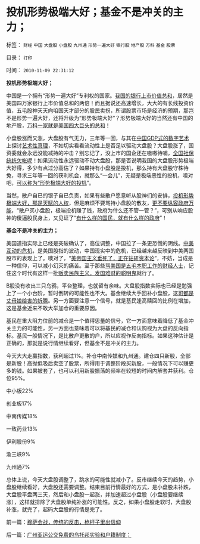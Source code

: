 # 投机形势极端大好；基金不是冲关的主力；

标签： `财经` `中国` `大盘股` `小盘股` `九州通` `形势一遍大好` `银行股` `地产股` `万科` `基金` `股票` 

目录： `打印`

时间： `2010-11-09 22:31:12`

**投机形势极端大好；**

中国是一个拥有“形势一遍大好”专利权的国家。[我国的银行上市价值总和](../../../2007/8/30/中国股市市值超GDP,超日本可能是自欺欺人.md)，居然是美国四万家银行上市价值总和的两倍！而且据说还高速增长，大大的有长线投资价值，五毛股神天天向咱国天才部分的股民卖拐，所谓股票市场是经济的预期，那岂不是形势一遍大好，还将升级为“形势极端大好”？形势极端大好的当然还有中国的地产股，[万科一家就是美国四大巨头的总和](../../../2008/7/3/招行万科平安价值投资只怕其实难符.md)！

小盘股涨而又涨，大盘股有气无力，三年等一回，与其在[中国GDP式的数字艺术](../../../2007/10/2/房市股市的“牛市”源于GDP泡沫和GDP增长的泡沫.md)上探讨[艺术性真理](../../../2009/7/10/三脚猫真理艺术.md)，不如切实看看流动性上是否足以驱动大盘股？大盘股涨了，国资委就会永远没能减持的冲击？别忘记了，没上市的国企还在嗷嗷待哺，[全国社保统统欠帐呢](../../../2010/4/6/社保“费改税”考验劳动者智慧.md)！如果流动性永远驱动不动大盘股，那是否说明我国的大盘股形势极端大好得，多少有点过分高估了？如果持有小盘股是投机，那么持有大盘股守株待兔，寻求三年等一回的获利机会，就那么“一会儿”，无疑是极端恶性的投机，噢对吧，[可以称为“形势极端大好的投机](../../../2010/2/8/投资文学家创作的投机文幻故事.md)”。

当然，散户自已的银子自已负责，如果有些散户愿意听从股神们的安排，[投机形势极端大好，那是天赋的人权](../../../2010/1/25/投机是创造社会价值的唯一途径.md)，但是麻烦不要骂持小盘股的散友，[更不要纵容政府万能](../../../2009/1/7/威权万能论，肆虐中国2000年的条件反射.md)，“散户买小盘股，极端投机赚了钱，政府为什么还不管一管？”，可别从响应股神的傻逼股民身上，又见证了“[有什么样的国民，就有什么样的政府](../../../2010/4/15/“反对派”不是“对抗派”.md)”！

**基金不是冲关的主力；**

美国道指实际上已经是突破确认了，高位调整，中国拉了一条更恐慌的阴线。[中美互动的危机](../../../2009/7/29/中美互动的经济危机.md)，是美国股指的波动，中国现实中的危机，已经越来越反映到中美两国股市的表现上了。噢对了，“[美帝国主义垂死了，正在钻研资本论](../../../2010/6/7/《资本论》错在“生产创造价值”.md)”，不妨，当成是一种信仰，可以减小幻灭的痛苦。至于那些[骂美国是五毛本职工作的财经人士](../../../2010/10/18/人民币低估的爱国利益集团和基金经理的如意算盘.md)，记住这个时代有这样一批[贩卖民族主义，发国难财的聪明鬼](../../../2010/11/3/全世界的反垄断法都侵犯人权.md)就行了。

B股没有收出三只乌鸦，平台整理，也就留有余味。大盘股指数实际也已经是勉强上了一个小台阶，暂时倒转的可能性也不大。基金继续大手回补小盘股，这[可都是丈母娘给害的折腾](../../../2010/11/4/基金的丈母娘间歇性发作和保守主义.md)。另一方面要注意一个信号，就是基民逢高赎回的比例在增加，这是基金近来不敢大举加仓的重要原因。

基民在重大阻力位前的减仓是一个值得思量的信号，它一方面意味着降低了基金冲关主力的可能性，另一方面也意味着可以将基民的减仓和认购视为大盘的反向指标。基民一般情况下，是比散户更散的户，所以应视作反向指标。如果这种估计是正确的，那就是说行情继续看好，但基金不是冲关的主力。

今天大大走赢指数，获利超过1%。补仓中南传媒和九州通。建仓四只新股，全部是新股！高抛低吸后卖空了股票，所得用于调整阶段买新股，一般情况下可以赚更多的钱。如果被套了，也可以利用新股振荡的频率在较短的时间内解套并获利。仓位95%。

中小板22%

创业板17%

中南传媒18%

一致药业13%

伊利股份9%

渝三峡9%

九州通7%

总体上说，今天大盘股调整了，跳水的可能性就减小了。反市继续今天的趋势，小盘股继续看好，大盘股还需要调整。结束目前行情最好的方式，是小盘股未补跌，大盘股平盘两三天，然后和小盘股一起涨，并加速超过小盘股（小盘股要继续涨），这样就排除了大盘股单纯补涨的可能性。反之，如果小盘股走软时，大盘股补涨，就完了，起码大盘股的行情是完了。



前一篇：[穆萨会战，传统的反击，枪杆子里出信仰](../../../2010/11/8/穆萨会战，传统的反击，枪杆子里出信仰.md)

后一篇：[广州亚运公交免费的乌托邦实验和户籍制度；](../../../2010/11/9/广州亚运公交免费的乌托邦实验和户籍制度；.md)